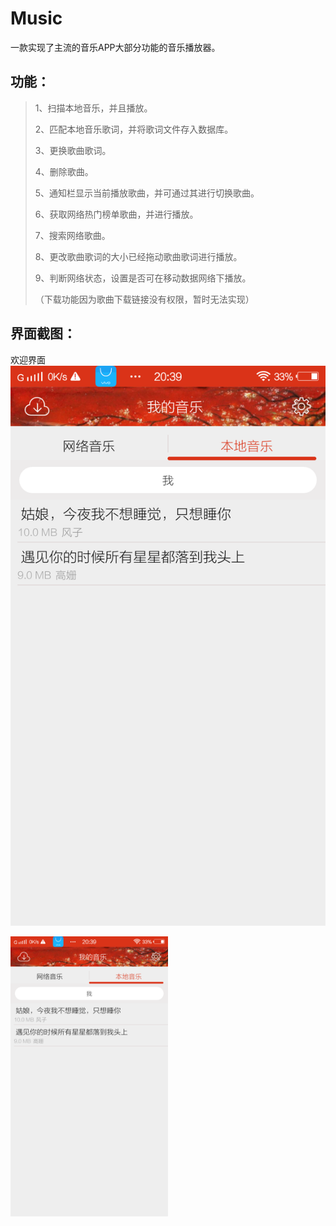 # Music
一款实现了主流的音乐APP大部分功能的音乐播放器。
## 功能：
>
> 1、扫描本地音乐，并且播放。
>
> 2、匹配本地音乐歌词，并将歌词文件存入数据库。
>
> 3、更换歌曲歌词。
>
> 4、删除歌曲。
>
> 5、通知栏显示当前播放歌曲，并可通过其进行切换歌曲。
>
> 6、获取网络热门榜单歌曲，并进行播放。
>
> 7、搜索网络歌曲。
>
> 8、更改歌曲歌词的大小已经拖动歌曲歌词进行播放。
>
> 9、判断网络状态，设置是否可在移动数据网络下播放。
>
> （下载功能因为歌曲下载链接没有权限，暂时无法实现）

## 界面截图：

 欢迎界面
![Image text](./images/q.png)

<img src="https://github.com/ArcheYQ/Music/raw/master/images/q.png" width="50%" />
